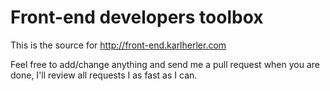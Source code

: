 # Front-end developers toolbox
 
This is the source for http://front-end.karlherler.com


Feel free to add/change anything and send me a pull request when you are done, I'll review all requests I as fast as I can.
